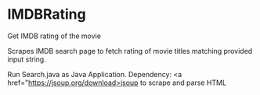 # IMDBRating
Get IMDB rating of the movie

Scrapes IMDB search page to fetch rating of  movie titles matching provided input string.

Run Search.java as Java Application.
Dependency: <a href="https://jsoup.org/download>jsoup</a> to scrape and parse HTML
